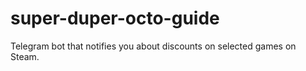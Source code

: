 # super-duper-octo-guide
Telegram bot that notifies you about discounts on selected games on Steam.
